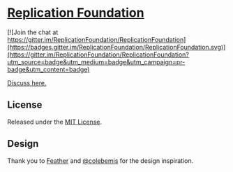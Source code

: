 [Replication Foundation](http://replication.foundation)
===

[![Join the chat at https://gitter.im/ReplicationFoundation/ReplicationFoundation](https://badges.gitter.im/ReplicationFoundation/ReplicationFoundation.svg)](https://gitter.im/ReplicationFoundation/ReplicationFoundation?utm_source=badge&utm_medium=badge&utm_campaign=pr-badge&utm_content=badge)

[Discuss here.](https://github.com/ReplicationFoundation/ReplicationFoundation/issues/1)

License
---

Released under the [MIT License](http://opensource.org/licenses/MIT).

Design
---

Thank you to [Feather](https://github.com/colebemis/feather) and [@colebemis](https://github.com/colebemis) for the design inspiration.
